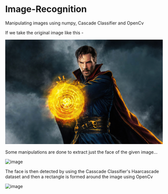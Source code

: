 # Image-Recognition
Manipulating images using numpy, Cascade Classifier and OpenCv

If we take the original image like this -

![The image](doctor_strange.jpg)

Some manipulations are done to extract just the face of the given image...

![image](https://user-images.githubusercontent.com/82315953/137709868-1abb6613-f22b-4720-ac1d-4d8f45bd87ff.png)

The face is then detected by using the Casscade Classifier's Haarcascade dataset and then a rectangle is formed around the image using OpenCv

![image](https://user-images.githubusercontent.com/82315953/137708914-a440003d-ba7a-4de5-8aaf-7cf93628c3b4.png)
